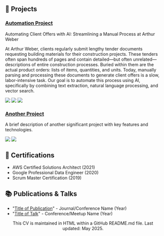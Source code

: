   <h2>🚀 Projects</h2>
  
  <h3><a href="https://github.com/yourusername/project-repo">Automation Project</a></h3>
  <p>Automating Client Offers with AI: Streamlining a Manual Process at Arthur Weber</p>
<p>At Arthur Weber, clients regularly submit lengthy tender documents requesting building materials for their construction projects. These tenders often span hundreds of pages and contain detailed—but often unrelated—descriptions of entire construction processes. Buried within them are the actual product orders: lists of items, quantities, and units. Today, manually parsing and processing these documents to generate client offers is a slow, labor-intensive task.
Our goal is to automate this process using AI, specifically by combining text extraction, natural language processing, and vector search.
</p>
  <p>
    <img src="https://img.shields.io/badge/Tech-JavaScript-blue?style=flat-square&logo=javascript">
    <img src="https://img.shields.io/badge/Tech-React-blue?style=flat-square&logo=react">
    <img src="https://img.shields.io/badge/Tech-Node.js-blue?style=flat-square&logo=node.js">
  </p>
  
  <h3><a href="https://github.com/yourusername/another-project">Another Project</a></h3>
  <p>A brief description of another significant project with key features and technologies.</p>
  <p>
    <img src="https://img.shields.io/badge/Tech-Python-blue?style=flat-square&logo=python">
    <img src="https://img.shields.io/badge/Tech-TensorFlow-blue?style=flat-square&logo=tensorflow">
  </p>
</div>

<div>
  <h2>📜 Certifications</h2>
  <ul>
    <li>AWS Certified Solutions Architect (2021)</li>
    <li>Google Professional Data Engineer (2020)</li>
    <li>Scrum Master Certification (2019)</li>
  </ul>
</div>

<div>
  <h2>📚 Publications & Talks</h2>
  <ul>
    <li>"<a href="https://publication-link.com">Title of Publication</a>" - Journal/Conference Name (Year)</li>
    <li>"<a href="https://talk-slides.com">Title of Talk</a>" - Conference/Meetup Name (Year)</li>
  </ul>
</div>
<div align="center">
  <p>This CV is maintained in HTML within a GitHub README.md file. Last updated: May 2025.</p>
</div>

